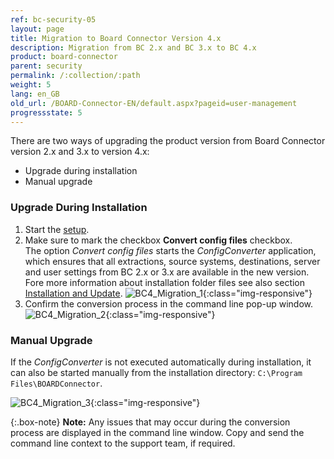 ```yaml
---
ref: bc-security-05
layout: page
title: Migration to Board Connector Version 4.x
description: Migration from BC 2.x and BC 3.x to BC 4.x
product: board-connector
parent: security
permalink: /:collection/:path
weight: 5
lang: en_GB
old_url: /BOARD-Connector-EN/default.aspx?pageid=user-management
progressstate: 5
---
```


There are two ways of upgrading the product version from Board Connector version 2.x and 3.x to version 4.x:
- Upgrade during installation
- Manual upgrade

### Upgrade During Installation
1. Start the [setup](../introduction/installation-and-update).
2. Make sure to mark the checkbox **Convert config files** checkbox. <br>
The option *Convert config files* starts the *ConfigConverter* application, which ensures that all extractions, source systems, destinations, server and user settings from BC 2.x or 3.x are available in the new version. <br>
Fore more information about installation folder files see also section [Installation and Update](../introduction/installation-and-update). 
![BC4_Migration_1](/img/content/BC4_Migration_1.png){:class="img-responsive"}
3. Confirm the conversion process in the command line pop-up window.  
![BC4_Migration_2](/img/content/BC4_Migration_2.png){:class="img-responsive"}

### Manual Upgrade
If the *ConfigConverter* is not executed automatically during installation, it can also be started manually from the installation directory: ``C:\Program Files\BOARDConnector``. <br>

![BC4_Migration_3](/img/content/BC4_Migration_3.png){:class="img-responsive"}

{:.box-note}
**Note:** Any issues that may occur during the conversion process are displayed in the command line window. Copy and send the command line context to the support team, if required.   


